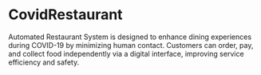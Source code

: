 # CovidRestaurant
Automated Restaurant System is designed to enhance dining experiences during COVID-19 by minimizing human contact. Customers can order, pay, and collect food independently via a digital interface, improving service efficiency and safety.
